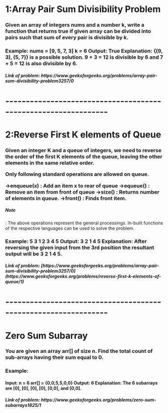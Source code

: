 <h1>1:Array Pair Sum Divisibility Problem</h1>
<h3>Given an array of integers nums and a number k, write a function that returns true if given array can be divided into pairs such that sum of every pair is divisible by k.</h3>
<h3>Example:
nums = [9, 5, 7, 3]
k = 6
Output: 
True
Explanation: 
{(9, 3), (5, 7)} is a 
possible solution. 9 + 3 = 12 is divisible
by 6 and 7 + 5 = 12 is also divisible by 6.
</h3>
<h5>Link of problem: https://www.geeksforgeeks.org/problems/array-pair-sum-divisibility-problem3257/0 </h5>

<h1>---------------------------------------------------------------</h1>
<h1>2:Reverse First K elements of Queue</h1>
<h3>Given an integer K and a queue of integers, we need to reverse the order of the first K elements of the queue, leaving the other elements in the same relative order.

Only following standard operations are allowed on queue.

->enqueue(x) : Add an item x to rear of queue
->equeue() : Remove an item from front of queue
->size() : Returns number of elements in queue.
->front() : Finds front item.
<h5>Note</h5>: The above operations represent the general processings. In-built functions of the respective languages can be used to solve the problem.</h3>
<h3>Example:
5 3
1 2 3 4 5
Output: 
3 2 1 4 5
Explanation: 
After reversing the given
input from the 3rd position the resultant
output will be 3 2 1 4 5.
</h3>
<h5>Link of problem: [https://www.geeksforgeeks.org/problems/array-pair-sum-divisibility-problem3257/0](https://www.geeksforgeeks.org/problems/reverse-first-k-elements-of-queue/1) </h5>
<h1>---------------------------------------------------------------</h1>
<h1>Zero Sum Subarray</h1>
<h3>You are given an array arr[] of size n. Find the total count of sub-arrays having their sum equal to 0.</h3>
<h3>Example:</h3>
<h4>Input:
n = 6
arr[] = {0,0,5,5,0,0}
Output: 6
Explanation: The 6 subarrays are 
[0], [0], [0], [0], [0,0], and [0,0].</h4>
<h5>Link of problem: https://www.geeksforgeeks.org/problems/zero-sum-subarrays1825/1 </h5>
